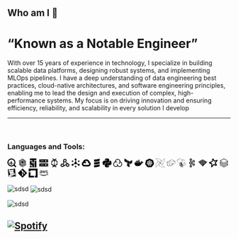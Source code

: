 ## Who am I  👋
# “Known as a Notable Engineer”
With over 15 years of experience in technology, I specialize in building scalable data platforms, designing robust systems, and implementing MLOps pipelines. I have a deep understanding of data engineering best practices, cloud-native architectures, and software engineering principles, enabling me to lead the design and execution of complex, high-performance systems. My focus is on driving innovation and ensuring efficiency, reliability, and scalability in every solution I develop

----

<br/>

### Languages and Tools:

<p align="left">
  <img src="https://github.com/ROM-mm/ROM-mm/blob/main/src/img/googlebigquery.svg" alt="Google BigQuery" width="20px" />
  <img src="https://github.com/ROM-mm/ROM-mm/blob/main/src/img/googlebigtable.svg" alt="Google Bigtable" width="20px" />
  <img src="https://github.com/ROM-mm/ROM-mm/blob/main/src/img/googlecloudcomposer.svg" alt="Google Cloud Composer" width="20px" />
  <img src="https://github.com/ROM-mm/ROM-mm/blob/main/src/img/googlecloudstorage.svg" alt="Google Cloud Storage" width="20px" />
  <img src="https://github.com/ROM-mm/ROM-mm/blob/main/src/img/googledataflow.svg" alt="Google Dataflow" width="20px" />
  <img src="https://github.com/ROM-mm/ROM-mm/blob/main/src/img/googledataproc.svg" alt="Google Dataproc" width="20px" />
  <img src="https://github.com/ROM-mm/ROM-mm/blob/main/src/img/googlepubsub.svg" alt="Google Pub/Sub" width="20px" />
  <img src="https://github.com/ROM-mm/ROM-mm/blob/main/src/img/googlecloud.svg" alt="Google Cloud" width="20px" />
  <img src="https://github.com/ROM-mm/ROM-mm/blob/main/src/img/scala.svg" alt="Scala" width="20px" />
  <img src="https://github.com/ROM-mm/ROM-mm/blob/main/src/img/python.svg" alt="Python" width="20px" />
  <img src="https://github.com/ROM-mm/ROM-mm/blob/main/src/img/sonarcloud.svg" alt="SonarCloud" width="20px" />
  <img src="https://github.com/ROM-mm/ROM-mm/blob/main/src/img/terraform.svg" alt="Terraform" width="20px" />
  <img src="https://github.com/ROM-mm/ROM-mm/blob/main/src/img/docker.svg" alt="Docker" width="20px" />
  <img src="https://github.com/ROM-mm/ROM-mm/blob/main/src/img/kubernetes.svg" alt="Kubernetes" width="20px" />
  <img src="https://github.com/ROM-mm/ROM-mm/blob/main/src/img/apacheairflow.svg" alt="Apache Airflow" width="20px" />
  <img src="https://github.com/ROM-mm/ROM-mm/blob/main/src/img/apachehadoop.svg" alt="Apache Hadoop" width="20px" />
  <img src="https://github.com/ROM-mm/ROM-mm/blob/main/src/img/apachehive.svg" alt="Apache Hive" width="20px" />
  <img src="https://github.com/ROM-mm/ROM-mm/blob/main/src/img/apachekafka.svg" alt="Apache Kafka" width="20px" />
  <img src="https://github.com/ROM-mm/ROM-mm/blob/main/src/img/apacheparquet.svg" alt="Apache Parquet" width="20px" />
  <img src="https://github.com/ROM-mm/ROM-mm/blob/main/src/img/apachespark.svg" alt="Apache Spark" width="20px" />
  <img src="https://github.com/ROM-mm/ROM-mm/blob/main/src/img/databricks.svg" alt="Databricks" width="20px" />
  <img src="https://github.com/ROM-mm/ROM-mm/blob/main/src/img/datadog.svg" alt="Datadog" width="20px" />
  <img src="https://github.com/ROM-mm/ROM-mm/blob/main/src/img/git.svg" alt="Git" width="20px" />
  <img src="https://github.com/ROM-mm/ROM-mm/blob/main/src/img/linuxfoundation.svg" alt="Linux Foundation" width="20px" />
  <img src="https://github.com/ROM-mm/ROM-mm/blob/main/src/img/amazonwebservices.svg" alt="AWS" width="20px" />
</p>

<p><img align="left" src="https://github-readme-stats.vercel.app/api/top-langs?username=ROM-mm&show_icons=true&locale=en&layout=compact" alt="sdsd" /></p>

<p>&nbsp;<img align="center" src="https://github-readme-stats.vercel.app/api?username=ROM-mm&show_icons=true&locale=en" alt="sdsd" /></p>

<p><img align="center" src="https://github-readme-streak-stats.herokuapp.com/?user=ROM-mm&" alt="sdsd" /></p>


[![Spotify](https://github-readme-remake.vercel.app/api/spotify)]()
<br/>
---
